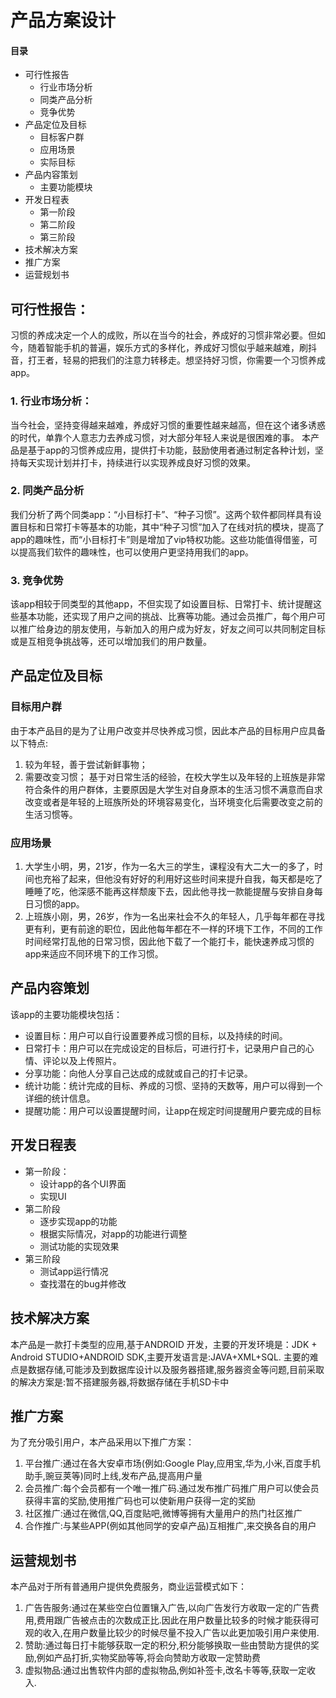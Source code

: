# 产品方案设计

#### 目录
- 可行性报告
  - 行业市场分析
  - 同类产品分析
  - 竞争优势
- 产品定位及目标
  - 目标客户群
  - 应用场景
  - 实际目标
- 产品内容策划
  - 主要功能模块
- 开发日程表
  - 第一阶段
  - 第二阶段
  - 第三阶段
- 技术解决方案
- 推广方案
- 运营规划书
  
## 可行性报告：
 习惯的养成决定一个人的成败，所以在当今的社会，养成好的习惯非常必要。但如今，随着智能手机的普遍，娱乐方式的多样化，养成好习惯似乎越来越难，刷抖音，打王者，轻易的把我们的注意力转移走。想坚持好习惯，你需要一个习惯养成app。
### 1. 行业市场分析：
当今社会，坚持变得越来越难，养成好习惯的重要性越来越高，但在这个诸多诱惑的时代，单靠个人意志力去养成习惯，对大部分年轻人来说是很困难的事。
本产品是基于app的习惯养成应用，提供打卡功能，鼓励使用者通过制定各种计划，坚持每天实现计划并打卡，持续进行以实现养成良好习惯的效果。
### 2. 同类产品分析
我们分析了两个同类app：“小目标打卡”、“种子习惯”。这两个软件都同样具有设置目标和日常打卡等基本的功能，其中“种子习惯”加入了在线对抗的模块，提高了app的趣味性，而“小目标打卡”则是增加了vip特权功能。这些功能值得借鉴，可以提高我们软件的趣味性，也可以使用户更坚持用我们的app。
### 3. 竞争优势
该app相较于同类型的其他app，不但实现了如设置目标、日常打卡、统计提醒这些基本功能，还实现了用户之间的挑战、比赛等功能。通过会员推广，每个用户可以推广给身边的朋友使用，与新加入的用户成为好友，好友之间可以共同制定目标或是互相竞争挑战等，还可以增加我们的用户数量。

## 产品定位及目标
### 目标用户群
由于本产品目的是为了让用户改变并尽快养成习惯，因此本产品的目标用户应具备以下特点:
1. 较为年轻，善于尝试新鲜事物；
2. 需要改变习惯；
基于对日常生活的经验，在校大学生以及年轻的上班族是非常符合条件的用户群体，主要原因是大学生对自身原本的生活习惯不满意而自求改变或者是年轻的上班族所处的环境容易变化，当环境变化后需要改变之前的生活习惯等。
### 应用场景
1. 大学生小明，男，21岁，作为一名大三的学生，课程没有大二大一的多了，时间也充裕了起来，但他没有好好的利用好这些时间来提升自我，每天都是吃了睡睡了吃，他深感不能再这样颓废下去，因此他寻找一款能提醒与安排自身每日习惯的app。
2. 上班族小刚，男，26岁，作为一名出来社会不久的年轻人，几乎每年都在寻找更有利，更有前途的职位，因此他每年都在不一样的环境下工作，不同的工作时间经常打乱他的日常习惯，因此他下载了一个能打卡，能快速养成习惯的app来适应不同环境下的工作习惯。	


## 产品内容策划
 该app的主要功能模块包括：
* 设置目标：用户可以自行设置要养成习惯的目标，以及持续的时间。
* 日常打卡：用户可以在完成设定的目标后，可进行打卡，记录用户自己的心情、评论以及上传照片。
* 分享功能：向他人分享自己达成的成就或自己的打卡记录。
* 统计功能：统计完成的目标、养成的习惯、坚持的天数等，用户可以得到一个详细的统计信息。
* 提醒功能：用户可以设置提醒时间，让app在规定时间提醒用户要完成的目标


## 开发日程表
 - 第一阶段：
    - 设计app的各个UI界面
    - 实现UI
 - 第二阶段
   - 逐步实现app的功能
   - 根据实际情况，对app的功能进行调整
   - 测试功能的实现效果
 - 第三阶段
   - 测试app运行情况
   - 查找潜在的bug并修改

## 技术解决方案 ##
本产品是一款打卡类型的应用,基于ANDROID 开发，主要的开发环境是：JDK + Android STUDIO+ANDROID SDK,主要开发语言是:JAVA+XML+SQL.
主要的难点是数据存储,可能涉及到数据库设计以及服务器搭建,服务器资金等问题,目前采取的解决方案是:暂不搭建服务器,将数据存储在手机SD卡中
## 推广方案 ##
为了充分吸引用户，本产品采用以下推广方案：
1. 平台推广:通过在各大安卓市场(例如:Google Play,应用宝,华为,小米,百度手机助手,豌豆荚等)同时上线,发布产品,提高用户量
2. 会员推广:每个会员都有一个唯一推广码.通过发布推广码推广用户可以使会员获得丰富的奖励,使用推广码也可以使新用户获得一定的奖励
3. 社区推广:通过在微信,QQ,百度贴吧,微博等拥有大量用户的热门社区推广
4. 合作推广:与某些APP(例如其他同学的安卓产品)互相推广,来交换各自的用户
## 运营规划书 ##
本产品对于所有普通用户提供免费服务，商业运营模式如下：
1. 广告告服务:通过在某些空白位置镶入广告,以向广告发行方收取一定的广告费用,费用跟广告被点击的次数成正比.因此在用户数量比较多的时候才能获得可观的收入,在用户数量比较少的时候尽量不投入广告以此更加吸引用户来使用.
2. 赞助:通过每日打卡能够获取一定的积分,积分能够换取一些由赞助方提供的奖励,例如产品打折,实物奖励等等,将会向赞助方收取一定赞助费
3. 虚拟物品:通过出售软件内部的虚拟物品,例如补签卡,改名卡等等,获取一定收入.
